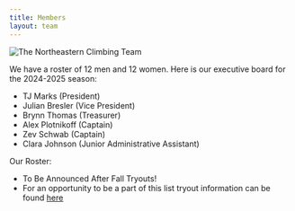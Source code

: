 ```yaml
---
title: Members
layout: team
---
```

![The Northeastern Climbing Team](/images/FullPoint24.jpg)

We have a roster of 12 men and 12 women. Here is our executive board for the 2024-2025 season:

* TJ Marks  (President)
* Julian Bresler  (Vice President)
* Brynn Thomas  (Treasurer)
* Alex Plotnikoff  (Captain)
* Zev Schwab (Captain)  
* Clara Johnson   (Junior Administrative Assistant)

Our Roster:
* To Be Announced After Fall Tryouts! 
* For an opportunity to be a part of this list tryout information can be found [here](https://northeasternclimbing.github.io/team/tryouts/)
